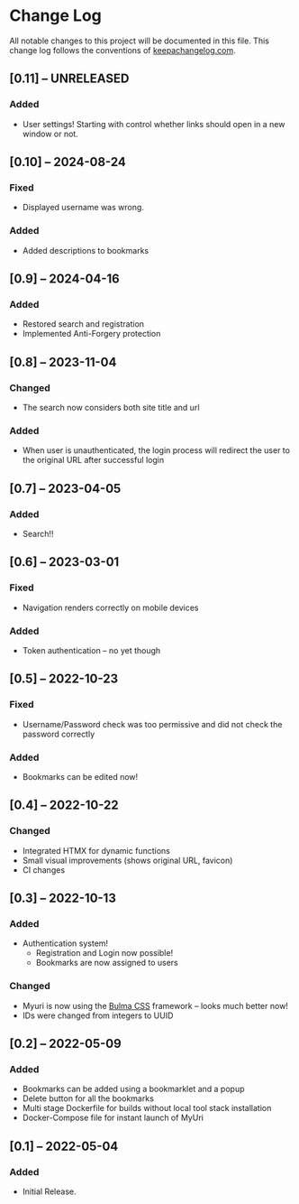 # Change Log
All notable changes to this project will be documented in this file. This change log follows the conventions of [keepachangelog.com](http://keepachangelog.com/).

## [0.11] – UNRELEASED
### Added
* User settings! Starting with control whether links should open in a new window or not.

## [0.10] – 2024-08-24
### Fixed
* Displayed username was wrong.

### Added
* Added descriptions to bookmarks

## [0.9] – 2024-04-16
### Added
* Restored search and registration
* Implemented Anti-Forgery protection

## [0.8] – 2023-11-04
### Changed
* The search now considers both site title and url

### Added
* When user is unauthenticated, the login process will redirect the user to the original URL after successful login

## [0.7] – 2023-04-05
### Added
* Search!!

## [0.6] – 2023-03-01
### Fixed
* Navigation renders correctly on mobile devices

### Added
* Token authentication – no yet though

## [0.5] – 2022-10-23
### Fixed
* Username/Password check was too permissive and did not check the password correctly

### Added
* Bookmarks can be edited now!

## [0.4] – 2022-10-22
### Changed
* Integrated HTMX for dynamic functions
* Small visual improvements (shows original URL, favicon)
* CI changes

## [0.3] – 2022-10-13
### Added
* Authentication system!
    * Registration and Login now possible!
    * Bookmarks are now assigned to users

### Changed
* Myuri is now using the [Bulma CSS](https://bulma.io/) framework – looks much better now!
* IDs were changed from integers to UUID

## [0.2] – 2022-05-09
### Added
- Bookmarks can be added using a bookmarklet and a popup
- Delete button for all the bookmarks
- Multi stage Dockerfile for builds without local tool stack installation
- Docker-Compose file for instant launch of MyUri

## [0.1] – 2022-05-04
### Added
- Initial Release.

